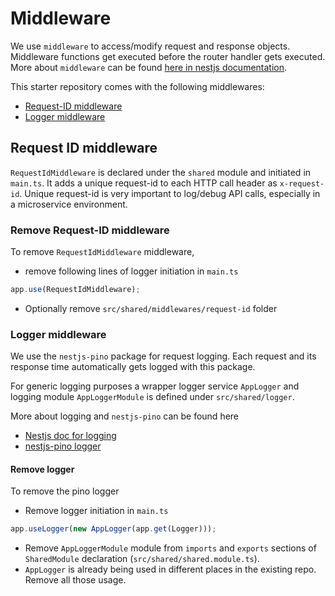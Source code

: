 # Middleware

We use `middleware` to access/modify request and response objects. Middleware functions get executed before the router handler gets executed. More about `middleware` can be found [here in nestjs documentation](https://docs.nestjs.com/middleware).

This starter repository comes with the following middlewares:

- [Request-ID middleware](#request-ID-middleware)
- [Logger middleware](#logger-middleware)

## Request ID middleware

`RequestIdMiddleware` is declared under the `shared` module and initiated in `main.ts`. It adds a unique request-id to each HTTP call header as `x-request-id`. Unique request-id is very important to log/debug API calls, especially in a microservice environment.

### Remove Request-ID middleware

To remove `RequestIdMiddleware` middleware,

- remove following lines of logger initiation in `main.ts`

```typescript
app.use(RequestIdMiddleware);
```

- Optionally remove `src/shared/middlewares/request-id` folder

### Logger middleware

We use the `nestjs-pino` package for request logging. Each request and its response time automatically gets logged with this package.

For generic logging purposes a wrapper logger service `AppLogger` and logging module `AppLoggerModule` is defined under `src/shared/logger`.

More about logging and `nestjs-pino` can be found here

- [Nestjs doc for logging](https://docs.nestjs.com/techniques/logger)
- [nestjs-pino logger](https://github.com/iamolegga/nestjs-pino)

#### Remove logger

To remove the pino logger

- Remove logger initiation in `main.ts`

```typescript
app.useLogger(new AppLogger(app.get(Logger)));
```

- Remove `AppLoggerModule` module from `imports` and `exports` sections of `SharedModule` declaration (`src/shared/shared.module.ts`).
- `AppLogger` is already being used in different places in the existing repo. Remove all those usage.
